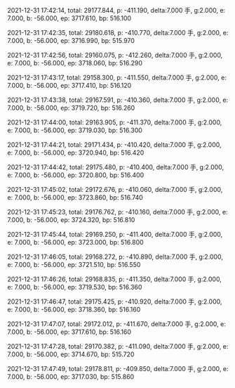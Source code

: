 2021-12-31 17:42:14, total: 29177.844, p: -411.190, delta:7.000 手, g:2.000, e: 7.000, b: -56.000, ep: 3717.610, bp: 516.100

2021-12-31 17:42:35, total: 29180.618, p: -410.770, delta:7.000 手, g:2.000, e: 7.000, b: -56.000, ep: 3716.990, bp: 515.970

2021-12-31 17:42:56, total: 29160.075, p: -412.260, delta:7.000 手, g:2.000, e: 7.000, b: -56.000, ep: 3718.060, bp: 516.290

2021-12-31 17:43:17, total: 29158.300, p: -411.550, delta:7.000 手, g:2.000, e: 7.000, b: -56.000, ep: 3717.410, bp: 516.120

2021-12-31 17:43:38, total: 29167.591, p: -410.360, delta:7.000 手, g:2.000, e: 7.000, b: -56.000, ep: 3719.720, bp: 516.260

2021-12-31 17:44:00, total: 29163.905, p: -411.370, delta:7.000 手, g:2.000, e: 7.000, b: -56.000, ep: 3719.030, bp: 516.300

2021-12-31 17:44:21, total: 29171.434, p: -410.420, delta:7.000 手, g:2.000, e: 7.000, b: -56.000, ep: 3720.940, bp: 516.420

2021-12-31 17:44:42, total: 29175.480, p: -410.400, delta:7.000 手, g:2.000, e: 7.000, b: -56.000, ep: 3720.800, bp: 516.400

2021-12-31 17:45:02, total: 29172.676, p: -410.060, delta:7.000 手, g:2.000, e: 7.000, b: -56.000, ep: 3723.860, bp: 516.740

2021-12-31 17:45:23, total: 29176.762, p: -410.160, delta:7.000 手, g:2.000, e: 7.000, b: -56.000, ep: 3724.320, bp: 516.810

2021-12-31 17:45:44, total: 29169.250, p: -411.400, delta:7.000 手, g:2.000, e: 7.000, b: -56.000, ep: 3723.000, bp: 516.800

2021-12-31 17:46:05, total: 29168.272, p: -410.890, delta:7.000 手, g:2.000, e: 7.000, b: -56.000, ep: 3721.510, bp: 516.550

2021-12-31 17:46:26, total: 29168.835, p: -411.350, delta:7.000 手, g:2.000, e: 7.000, b: -56.000, ep: 3719.530, bp: 516.360

2021-12-31 17:46:47, total: 29175.425, p: -410.920, delta:7.000 手, g:2.000, e: 7.000, b: -56.000, ep: 3718.360, bp: 516.160

2021-12-31 17:47:07, total: 29172.012, p: -411.670, delta:7.000 手, g:2.000, e: 7.000, b: -56.000, ep: 3717.610, bp: 516.160

2021-12-31 17:47:28, total: 29170.382, p: -411.090, delta:7.000 手, g:2.000, e: 7.000, b: -56.000, ep: 3714.670, bp: 515.720

2021-12-31 17:47:49, total: 29178.811, p: -409.850, delta:7.000 手, g:2.000, e: 7.000, b: -56.000, ep: 3717.030, bp: 515.860